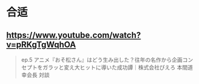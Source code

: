 # 合适

## https://www.youtube.com/watch?v=pRKgTgWqhOA

> ep.5 アニメ『おそ松さん』はどう生み出した？往年の名作から企画コンセプトをガラッと変え大ヒットに導いた成功譚｜株式会社ぴえろ 本間道幸会長 対談 
